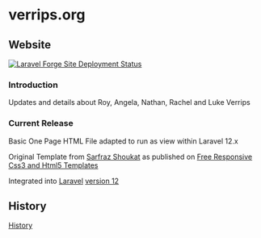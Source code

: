 # verrips.org

## Website

[![Laravel Forge Site Deployment Status](https://img.shields.io/endpoint?url=https%3A%2F%2Fforge.laravel.com%2Fsite-badges%2F0d8ebb57-2f41-4164-b5cc-8f081814eced%3Fdate%3D1%26label%3D1%26commit%3D1&style=plastic)](https://forge.laravel.com/servers/374763/sites/1044630)

### Introduction

Updates and details about Roy, Angela, Nathan, Rachel and Luke Verrips

### Current Release

Basic One Page HTML File adapted to run as view within Laravel 12.x

Original Template from [Sarfraz Shoukat](https://esarfraz.com) as published on [Free Responsive Css3 and Html5 Templates](https://www.html5xcss3.com/2012/07/html5-template-onepager-responsive.html)

Integrated into [Laravel](https://laravel.com) [version 12](https://laravel.com/docs/12.x)

## History

[History](/public/timeline/life.md)
